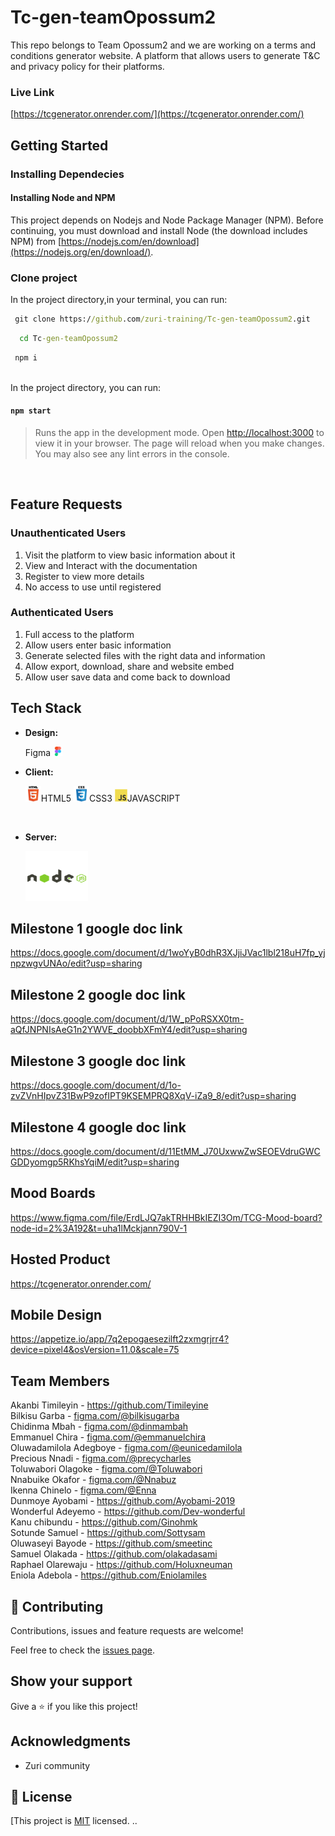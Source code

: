 # Tc-gen-teamOpossum2

This repo belongs to Team Opossum2 and we are working on a terms and conditions generator website. A platform that allows users to generate T&C and privacy policy for their platforms.

### Live Link
[https://tcgenerator.onrender.com/](https://tcgenerator.onrender.com/)

## Getting Started

### Installing Dependecies

#### Installing Node and NPM

This project depends on Nodejs and Node Package Manager (NPM). Before continuing, you must download and install Node (the download includes NPM) from [https://nodejs.com/en/download](https://nodejs.org/en/download/).

### Clone project

In the project directory,in your terminal, you can run:

```cmd
 git clone https://github.com/zuri-training/Tc-gen-teamOpossum2.git
```

```cmd
  cd Tc-gen-teamOpossum2
```

```cmd
 npm i
```

<br>
In the project directory, you can run:

#### `npm start`

> Runs the app in the development mode. Open [http://localhost:3000](http://localhost:3000) to view it in your browser. The page will reload when you make changes. You may also see any lint errors in the console.

<br>

## Feature Requests

### Unauthenticated Users

1. Visit the platform to view basic information about it
2. View and Interact with the documentation
3. Register to view more details
4. No access to use until registered

###   Authenticated Users

1. Full access to the platform
2. Allow users enter basic information
3. Generate selected files with the right data and information
4. Allow export, download, share and website embed
5. Allow user save data and come back to download

## Tech Stack

* **Design:** <p align="">Figma <a href="https://www.figma.com" target="_blank" rel="noreferrer"> <img src="https://raw.githubusercontent.com/devicons/devicon/master/icons/figma/figma-original.svg" alt="figma" width="15" height="15"/></a> </p>

 * **Client:** <p align=""><a href="https://www.w3schools.com/html/" target="_blank" rel="noreferrer"><img src="https://raw.githubusercontent.com/devicons/devicon/master/icons/html5/html5-original-wordmark.svg" alt="html5" width="25" height="25"/></a>HTML5 <a href="https://www.w3schools.com/css/" target="_blank" rel="noreferrer"><img src="https://raw.githubusercontent.com/devicons/devicon/master/icons/css3/css3-original-wordmark.svg" alt="css3" width="25" height="25"/></a>CSS3 <a href="https://www.javascript.com" target="_blank" rel="noreferrer"><img src="https://raw.githubusercontent.com/devicons/devicon/master/icons/javascript/javascript-original.svg" alt="javascript" width="20" height="20"/></a>JAVASCRIPT</p>  

<br>

* **Server:** <p><a href="https://www.nodejs.com" target="_blank" rel="noreferrer"><img src="https://raw.githubusercontent.com/devicons/devicon/master/icons/nodejs/nodejs-original-wordmark.svg" alt="nodejs" width="100" height="80"/></a></p>

<!-- Design: FIGMA
Client: HTML, CSS and Javascript
Server: NodeJs -->

## Milestone 1 google doc link
https://docs.google.com/document/d/1woYyB0dhR3XJjiJVac1lbl218uH7fp_yjnpzwgvUNAo/edit?usp=sharing

## Milestone 2 google doc link
https://docs.google.com/document/d/1W_pPoRSXX0tm-aQfJNPNIsAeG1n2YWVE_doobbXFmY4/edit?usp=sharing

## Milestone 3 google doc link
https://docs.google.com/document/d/1o-zvZVnHIpvZ31BwP9zofIPT9KSEMPRQ8XqV-iZa9_8/edit?usp=sharing

## Milestone 4 google doc link
https://docs.google.com/document/d/11EtMM_J70UxwwZwSEOEVdruGWCGDDyomgp5RKhsYqiM/edit?usp=sharing

## Mood Boards
https://www.figma.com/file/ErdLJQ7akTRHHBkIEZI3Om/TCG-Mood-board?node-id=2%3A192&t=uha1lMckjann790V-1

## Hosted Product
https://tcgenerator.onrender.com/

## Mobile Design 
https://appetize.io/app/7q2epogaesezilft2zxmgrjrr4?device=pixel4&osVersion=11.0&scale=75



## Team Members
Akanbi Timileyin - https://github.com/Timileyine <br>
Bilkisu Garba - [figma.com/@bilkisugarba](figma.com/@bilkisugarba) <br>
Chidinma Mbah - [figma.com/@dinmambah](figma.com/@dinmambah) <br>
Emmanuel Chira - [figma.com/@emmanuelchira](figma.com/@emmanuelchira) <br>
Oluwadamilola Adegboye - [figma.com/@eunicedamilola](figma.com/@eunicedamilola) <br>
Precious Nnadi - [figma.com/@precycharles](figma.com/@precycharles) <br>
Toluwabori Olagoke - [figma.com/@Toluwabori](figma.com/@Toluwabori) <br>
Nnabuike Okafor - [figma.com/@Nnabuz](figma.com/@Nnabuz) <br>
Ikenna Chinelo - [figma.com/@Enna](figma.com/@Enna) <br>
Dunmoye Ayobami - https://github.com/Ayobami-2019 <br>
Wonderful Adeyemo - https://github.com/Dev-wonderful <br>
Kanu chibundu - https://github.com/Ginohmk <br>
Sotunde Samuel - https://github.com/Sottysam <br>
Oluwaseyi Bayode - https://github.com/smeetinc <br>
Samuel Olakada - https://github.com/olakadasami <br>
Raphael Olarewaju - https://github.com/Holuxneuman <br>
Eniola Adebola - https://github.com/Eniolamiles <br>

## 🤝 Contributing

Contributions, issues and feature requests are welcome!

Feel free to check the [issues page](https://github.com/Ginohmk/Tc-gen-teamOpossum2/issues).

## Show your support

Give a ⭐️ if you like this project!

## Acknowledgments

- Zuri community

## 📝 License

[This project is [MIT](https://github.com/zuri-training/Tc-gen-teamOpossum2/blob/dev/LICENSE) licensed.
..
